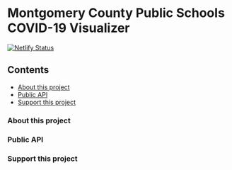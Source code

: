 # Montgomery County Public Schools COVID-19 Visualizer
[![Netlify Status](https://api.netlify.com/api/v1/badges/b4ce8447-27c7-4821-9ef7-0f050f96ddca/deploy-status)](https://app.netlify.com/sites/stupefied-kare-2bdf07/deploys)
## Contents
- [About this project](https://github.com/jamxu88/mocovid/blob/main/README.md#about-this-project)
- [Public API](https://github.com/jamxu88/mocovid/blob/main/README.md#public-api)
- [Support this project](https://github.com/jamxu88/mocovid/blob/main/README.md#support-this-project)

### About this project

### Public API

### Support this project
